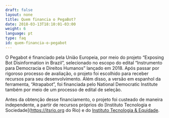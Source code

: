 ```yaml
---
draft: false
layout: none
title: Quem financia o PegaBot?
date: 2018-03-13T18:10:01-03:00
weight: 6
language: pt
type: faq
id: quem-financia-o-pegabot
---
```

O Pegabot é financiado pela União Europeia, por meio do projeto “Exposing Bot Disinformation in Brazil”, selecionado no escopo do edital “Instrumento para Democracia e Direitos Humanos” lançado em 2018. Após passar por rigoroso processo de avaliação, o projeto foi escolhido para receber recursos para seu desenvolvimento. Além disso, a versão em espanhol da ferramenta, “Atrapabot”, foi financiada pelo National Democratic Institute também por meio de um processo de edital de seleção.

Antes da obtenção desse financiamento, o projeto foi custeado de maneira independente, a partir de recursos próprios do [Instituto Tecnologia e Sociedade](https://itsrio.org do Rio) e do [Instituto Tecnologia & Equidade](https://tecnologiaequidade.org.br/).